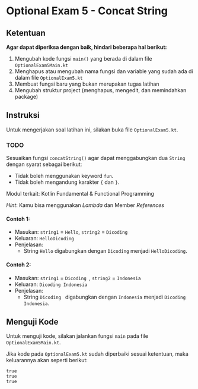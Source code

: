 # Optional Exam 5 - Concat String

## Ketentuan

**Agar dapat diperiksa dengan baik, hindari beberapa hal berikut:**

1. Mengubah kode fungsi `main()` yang berada di dalam file `OptionalExam5Main.kt`
2. Menghapus atau mengubah nama fungsi dan variable yang sudah ada di dalam file `OptionalExam5.kt`
3. Membuat fungsi baru yang bukan merupakan tugas latihan
4. Mengubah struktur project (menghapus, mengedit, dan memindahkan package)

## Instruksi

Untuk mengerjakan soal latihan ini, silakan buka file `OptionalExam5.kt`.

### TODO

Sesuaikan fungsi `concatString()` agar dapat menggabungkan dua `String` dengan syarat sebagai berikut:

- Tidak boleh menggunakan keyword `fun`.
- Tidak boleh mengandung karakter `{` dan `}`.

Modul terkait: Kotlin Fundamental & Functional Programming

_Hint_: Kamu bisa menggunakan _Lambda_ dan Member _References_

#### Contoh 1:

- Masukan: `string1` = `Hello`, `string2` = `Dicoding`
- Keluaran: `HelloDicoding`
- Penjelasan:
    - String `Hello` digabungkan dengan `Dicoding` menjadi `HelloDicoding`.

#### Contoh 2:

- Masukan: `string1` = `Dicoding `, `string2` = `Indonesia`
- Keluaran: `Dicoding Indonesia`
- Penjelasan:
    - String `Dicoding ` digabungkan dengan `Indonesia` menjadi `Dicoding Indonesia`.

## Menguji Kode

Untuk menguji kode, silakan jalankan fungsi `main` pada file `OptionalExam5Main.kt`.

Jika kode pada `OptionalExam5.kt` sudah diperbaiki sesuai ketentuan, maka keluarannya akan seperti berikut:

```
true
true
true
```